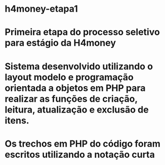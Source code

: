 # h4money-etapa1

# Primeira etapa do processo seletivo para estágio da H4money #

# Sistema desenvolvido utilizando o layout modelo e programação orientada a objetos em PHP para realizar as funções de criação, leitura, atualização e exclusão de itens. #

# Os trechos em PHP do código foram escritos utilizando a notação curta
